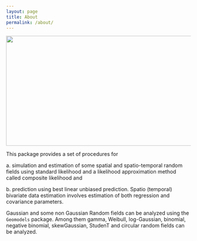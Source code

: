 ```yaml
---
layout: page
title: About
permalink: /about/
---
```


<img width="600" height="300" layout="responsive" src="https://www.flickr.com/photos/44494372@N05/5277460813/">

This package provides a set of procedures for 

a. simulation and estimation of some spatial and spatio-temporal random fields using standard likelihood and a likelihood approximation method called composite likelihood and 

b. prediction using best linear unbiased prediction.  Spatio (temporal) bivariate data estimation involves estimation of both regression and covariance parameters. 

Gaussian and some non Gaussian Random fields can be analyzed using the `Geomodels` package. Among them gamma, Weibull, log-Gaussian, binomial, negative binomial, skewGaussian, StudenT and circular random fields can be analyzed.
